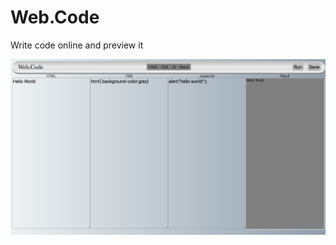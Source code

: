 # Web.Code

Write code online and preview it 


![Alt text](https://github.com/carlso70/Web.Code/blob/master/Screen%20Shot%202016-09-10%20at%2011.21.09%20AM.png?raw=true "Demo")

